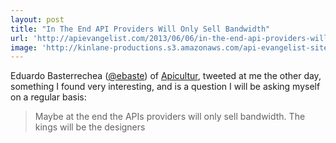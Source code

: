 ```yaml
---
layout: post
title: "In The End API Providers Will Only Sell Bandwidth"
url: 'http://apievangelist.com/2013/06/06/in-the-end-api-providers-will-only-sell-bandwidth/'
image: 'http://kinlane-productions.s3.amazonaws.com/api-evangelist-site/blog/apicultur-logo.png'
---
```


Eduardo Basterrechea ([@ebaste][1]) of [Apicultur][2], tweeted at me the other day, something I found very interesting, and is a question I will be asking myself on a regular basis:

> Maybe at the end the APIs providers will only sell bandwidth. The kings will be the designers

   [1]: https://twitter.com/ebaste
   [2]: http://www.apicultur.com/en/
